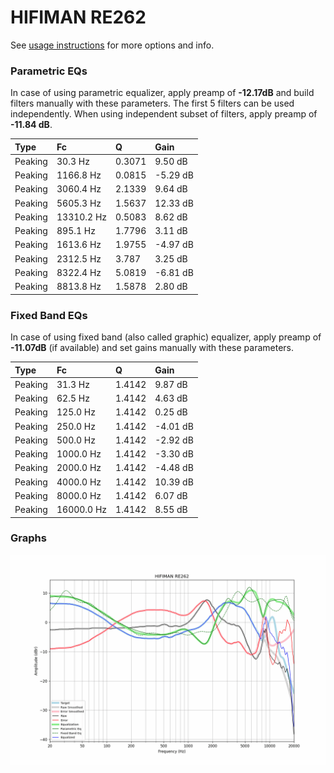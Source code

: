 # HIFIMAN RE262
See [usage instructions](https://github.com/jaakkopasanen/AutoEq#usage) for more options and info.

### Parametric EQs
In case of using parametric equalizer, apply preamp of **-12.17dB** and build filters manually
with these parameters. The first 5 filters can be used independently.
When using independent subset of filters, apply preamp of **-11.84 dB**.

| Type    | Fc         |      Q | Gain     |
|:--------|:-----------|:-------|:---------|
| Peaking | 30.3 Hz    | 0.3071 | 9.50 dB  |
| Peaking | 1166.8 Hz  | 0.0815 | -5.29 dB |
| Peaking | 3060.4 Hz  | 2.1339 | 9.64 dB  |
| Peaking | 5605.3 Hz  | 1.5637 | 12.33 dB |
| Peaking | 13310.2 Hz | 0.5083 | 8.62 dB  |
| Peaking | 895.1 Hz   | 1.7796 | 3.11 dB  |
| Peaking | 1613.6 Hz  | 1.9755 | -4.97 dB |
| Peaking | 2312.5 Hz  | 3.787  | 3.25 dB  |
| Peaking | 8322.4 Hz  | 5.0819 | -6.81 dB |
| Peaking | 8813.8 Hz  | 1.5878 | 2.80 dB  |

### Fixed Band EQs
In case of using fixed band (also called graphic) equalizer, apply preamp of **-11.07dB**
(if available) and set gains manually with these parameters.

| Type    | Fc         |      Q | Gain     |
|:--------|:-----------|:-------|:---------|
| Peaking | 31.3 Hz    | 1.4142 | 9.87 dB  |
| Peaking | 62.5 Hz    | 1.4142 | 4.63 dB  |
| Peaking | 125.0 Hz   | 1.4142 | 0.25 dB  |
| Peaking | 250.0 Hz   | 1.4142 | -4.01 dB |
| Peaking | 500.0 Hz   | 1.4142 | -2.92 dB |
| Peaking | 1000.0 Hz  | 1.4142 | -3.30 dB |
| Peaking | 2000.0 Hz  | 1.4142 | -4.48 dB |
| Peaking | 4000.0 Hz  | 1.4142 | 10.39 dB |
| Peaking | 8000.0 Hz  | 1.4142 | 6.07 dB  |
| Peaking | 16000.0 Hz | 1.4142 | 8.55 dB  |

### Graphs
![](./HIFIMAN%20RE262.png)